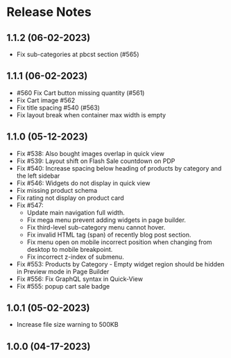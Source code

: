# Release Notes

## 1.1.2 (06-02-2023)
- Fix sub-categories at pbcst section (#565)

## 1.1.1 (06-02-2023)
- #560 Fix Cart button missing quantity (#561)
- Fix Cart image #562
- Fix title spacing #540 (#563)
- Fix layout break when container max width is empty

## 1.1.0 (05-12-2023)
- Fix #538: Also bought images overlap in quick view
- Fix #539: Layout shift on Flash Sale countdown on PDP
- Fix #540: Increase spacing below heading of products by category and the left sidebar
- Fix #546: Widgets do not display in quick view
- Fix missing product schema
- Fix rating not display on product card
- Fix #547:
  - Update main navigation full width.
  - Fix mega menu prevent adding widgets in page builder.
  - Fix third-level sub-category menu cannot hover.
  - Fix invalid HTML tag (span) of recently blog post section.
  - Fix menu open on mobile incorrect position when changing from desktop to mobile breakpoint.
  - Fix incorrect z-index of submenu.
- Fix #553: Products by Category - Empty widget region should be hidden in Preview mode in Page Builder
- Fix #556: Fix GraphQL syntax in Quick-View
- Fix #555: popup cart sale badge

## 1.0.1 (05-02-2023)
- Increase file size warning to 500KB

## 1.0.0 (04-17-2023)
